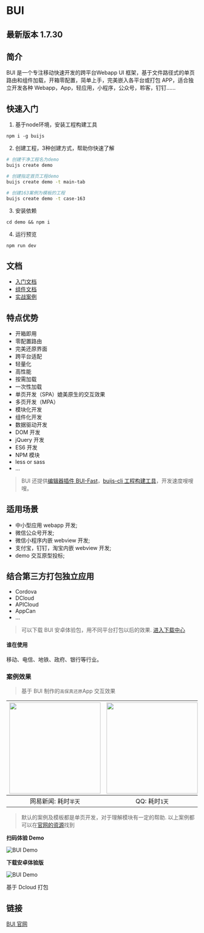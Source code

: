 # BUI

## 最新版本 1.7.30

## 简介

BUI 是一个专注移动快速开发的跨平台Webapp UI 框架，基于文件路径式的单页路由和组件加载，开箱零配置，简单上手，完美嵌入各平台或打包 APP，适合独立开发各种 Webapp，App，轻应用，小程序，公众号，聆客，钉钉……

## 快速入门

1. 基于node环境，安装工程构建工具

`npm i -g buijs`

2. 创建工程，3种创建方式，帮助你快速了解

```bash
# 创建干净工程名为demo
buijs create demo

# 创建指定首页工程demo
buijs create demo -t main-tab

# 创建163案例为模板的工程
buijs create demo -t case-163

```

3. 安装依赖

`cd demo && npm i`

4. 运行预览

`npm run dev`


## 文档
- [入门文档](https://www.easybui.com/p/quickstart.html)
- [组件文档](https://www.easybui.com/p/component.html)
- [实战案例](https://www.easybui.com/p/practice.html)

## 特点优势

- 开箱即用
- 零配置路由
- 完美还原界面
- 跨平台适配
- 轻量化
- 高性能
- 按需加载
- 一次性加载
- 单页开发（SPA）媲美原生的交互效果
- 多页开发（MPA）
- 模块化开发
- 组件化开发
- 数据驱动开发
- DOM 开发
- jQuery 开发
- ES6 开发
- NPM 模块
- less or sass
- ...

> BUI 还提供[编辑器插件 BUI-Fast](https://github.com/imouou/BUI-Fast-Snippets/)，[buijs-cli 工程构建工具](chapter1/installation)，开发速度嗖嗖嗖。

## 适用场景

- 中小型应用 webapp 开发;
- 微信公众号开发;
- 微信小程序内嵌 webview 开发;
- 支付宝，钉钉，淘宝内嵌 webview 开发;
- demo 交互原型投标;

## 结合第三方打包独立应用

- Cordova
- DCloud
- APICloud
- AppCan
- ...

> 可以下载 BUI 安卓体验包，用不同平台打包以后的效果. <a href="http://www.easybui.com/downloads/" target="_target">进入下载中心</a>

#### 谁在使用

移动、电信、地铁、政府、银行等行业。

### 案例效果

> 基于 BUI 制作的`高保真还原`App 交互效果

| <img src="https://easybui.com/guide/static/images/case/163_low.gif" alt="" width="240px"> | <img src="https://easybui.com/guide/static/images/case/qq_low.gif" alt="" width="240px"> | <img src="https://easybui.com/guide/static/images/case/weixin_low.gif" alt="" width="240px"> |
| :-------------------------------------------------------------: | :------------------------------------------------------------: | :----------------------------------------------------------------: |
|                      网易新闻: 耗时`半天`                       |                         QQ: 耗时`1天`                          |                         微信: 耗时`2小时`                          |

> 默认的案例及模板都是单页开发，对于理解模块有一定的帮助. 以上案例都可以在[官网的资源](http://www.easybui.com/resource/)找到

**扫码体验 Demo**

![BUI Demo](http://www.easybui.com/static/images/qrcode.png)

**下载安卓体验版**

![BUI Demo](http://www.easybui.com/static/images/qrcode/bui_dcloud_qrcode.png)

基于 Dcloud 打包


## 链接

[BUI 官网](http://www.easybui.com)
